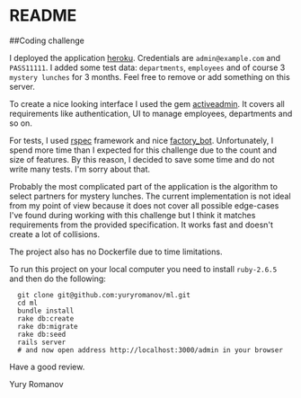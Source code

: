 # README

##Coding challenge 

I deployed the application [heroku](https://murmuring-escarpment-79264.herokuapp.com/admin/). Credentials are `admin@example.com` and `PASS11111`.
I added some test data: `departments`, `employees` and of course 3 `mystery lunches` for 3 months. Feel free to remove or add something on this server.

To create a nice looking interface I used the gem [activeadmin](https://github.com/activeadmin/activeadmin). It covers all requirements like authentication, UI to manage employees, departments and so on.

For tests, I used [rspec](https://github.com/rspec/rspec-rails) framework and nice [factory_bot](https://github.com/thoughtbot/factory_bot). Unfortunately, I spend more time than I expected for this challenge due to the count and size of features. By this reason, I decided to save some time and do not write many tests. I'm sorry about that.

Probably the most complicated part of the application is the algorithm to select partners for mystery lunches. The current implementation is not ideal from my point of view because it does not cover all possible edge-cases I've found during working with this challenge but I think it matches requirements from the provided specification. It works fast and doesn't create a lot of collisions.

The project also has no Dockerfile due to time limitations.

To run this project on your local computer you need to install `ruby-2.6.5` and then do the following:
```
  git clone git@github.com:yuryromanov/ml.git
  cd ml
  bundle install
  rake db:create
  rake db:migrate
  rake db:seed
  rails server
  # and now open address http://localhost:3000/admin in your browser
```

Have a good review.

Yury Romanov

